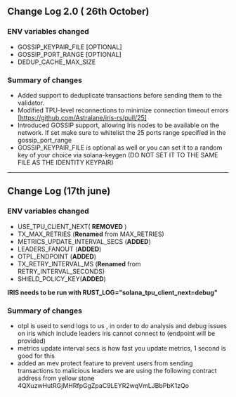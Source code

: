 ## Change Log 2.0 ( 26th October)

### ENV variables changed
* GOSSIP_KEYPAIR_FILE [OPTIONAL]
* GOSSIP_PORT_RANGE [OPTIONAL]
* DEDUP_CACHE_MAX_SIZE 
### Summary of changes
* Added support to deduplicate transactions before sending them to the validator.
* Modified TPU-level reconnections to minimize connection timeout errors [https://github.com/Astralane/iris-rs/pull/25]
* Introduced GOSSIP support, allowing Iris nodes to be available on the network. If set make sure to whitelist the 25 ports range specified in the gossip_port_range
* GOSSIP_KEYPAIR_FILE is optional as well or you can set it to a random key of your choice via solana-keygen (DO NOT SET IT TO THE SAME FILE AS THE IDENTITY KEYPAIR)
---

## Change Log (17th june)

### ENV variables changed

* USE_TPU_CLIENT_NEXT( **REMOVED** )
* TX_MAX_RETRIES (**Renamed** from MAX_RETRIES)
* METRICS_UPDATE_INTERVAL_SECS  (**ADDED**)
* LEADERS_FANOUT (**ADDED**)
* OTPL_ENDPOINT (**ADDED**)
* TX_RETRY_INTERVAL_MS (**Renamed** from RETRY_INTERVAL_SECONDS)
* SHIELD_POLICY_KEY(**ADDED**)

**IRIS needs to be run with RUST_LOG="solana_tpu_client_next=debug"**

### Summary of changes


* otpl is used to send logs to us , in order to do analysis and debug issues on iris which include leaders iris cannot connect to (endpoint will be provided)
* metrics update interval secs is how fast you update metrics, 1 second is good for this
* added an mev protect feature to prevent users from sending transactions to malicious leaders we are using the following contract address from yellow stone 4QXuzwHutRGjMHRfpGgZpaC9LEYR2wqVmLJBbPbK1zQo
